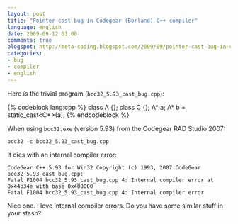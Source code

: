 ```yaml
---
layout: post
title: "Pointer cast bug in Codegear (Borland) C++ compiler"
language: english
date: 2009-09-12 01:00
comments: true
blogspot: http://meta-coding.blogspot.com/2009/09/pointer-cast-bug-in-codegear-borland-c.html
categories: 
- bug
- compiler
- english
---
```

Here is the trivial program (`bcc32_5.93_cast_bug.cpp`):

{% codeblock lang:cpp %}
class A {};
class C {};
A* a;
A* b = static_cast<C*>(a);
{% endcodeblock %}

When using `bcc32.exe` (version 5.93) from the Codegear RAD Studio 2007:

    bcc32 -c bcc32_5.93_cast_bug.cpp
    
It dies with an internal compiler error:

    CodeGear C++ 5.93 for Win32 Copyright (c) 1993, 2007 CodeGear
    bcc32_5.93_cast_bug.cpp:
    Fatal F1004 bcc32_5.93_cast_bug.cpp 4: Internal compiler error at 0x44b34e with base 0x400000
    Fatal F1004 bcc32_5.93_cast_bug.cpp 4: Internal compiler error

Nice one. I love internal compiler errors. Do you have some similar stuff in your stash?
